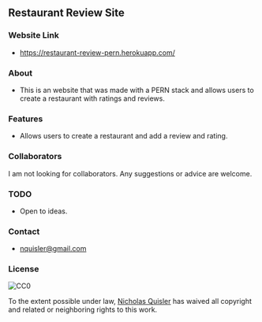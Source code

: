 ## Restaurant Review Site

### Website Link
- https://restaurant-review-pern.herokuapp.com/

### About
- This is an website that was made with a PERN stack and allows users to create a restaurant with ratings and reviews.

### Features 
- Allows users to create a restaurant and add a review and rating.

### Collaborators
I am not looking for collaborators. Any suggestions or advice are welcome.

### TODO
- Open to ideas.

### Contact
- nquisler@gmail.com

### License

![CC0](https://licensebuttons.net/p/zero/1.0/88x31.png)

To the extent possible under law, [Nicholas Quisler](https://nicholasquisler.github.io/) has waived all copyright and related or neighboring rights to this work.
